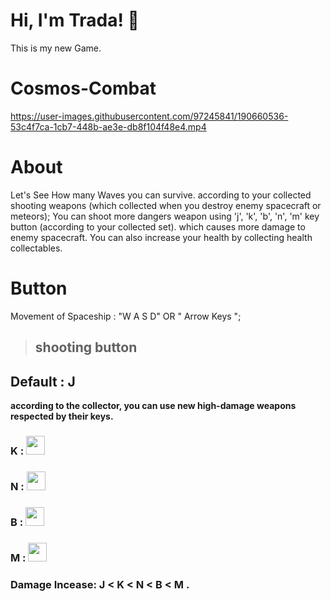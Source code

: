 # Hi, I'm Trada! 👋

This is my new Game.

# Cosmos-Combat


https://user-images.githubusercontent.com/97245841/190660536-53c4f7ca-1cb7-448b-ae3e-db8f104f48e4.mp4


# About

Let's See How many Waves you can survive. according to your collected shooting weapons (which collected when you destroy enemy spacecraft or meteors); You can shoot more dangers weapon using 'j', 'k', 'b', 'n', 'm' key button (according to your collected set). which causes more damage to enemy spacecraft. You can also increase your health by collecting health collectables.

# Button 

Movement of Spaceship : "W A S D" OR " Arrow Keys ";
 
> ## shooting button

## Default : J

**according to the collector, you can use new high-damage weapons respected by their keys.**


### K : <img src="https://user-images.githubusercontent.com/97245841/190842244-e4900f46-0bbc-4cf0-8171-35545c7bff65.png" width="30" height="30" />

### N : <img src="https://user-images.githubusercontent.com/97245841/190842613-f1163668-d17c-4d71-aab8-2baad7076e52.png" width="30" height="30" />

### B : <img src="https://user-images.githubusercontent.com/97245841/190843284-894aa997-06e1-4d82-b161-d5795440dc05.png" width="30" height="30" />

### M : <img src="https://user-images.githubusercontent.com/97245841/190842613-f1163668-d17c-4d71-aab8-2baad7076e52.png" width="30" height="30" />

### Damage Incease: J < K < N < B < M .
